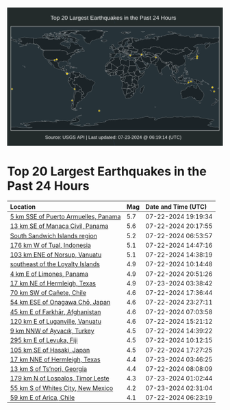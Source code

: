 ![Map](./map.png)

# Top 20 Largest Earthquakes in the Past 24 Hours

| Location | Mag | Date and Time (UTC) |
|:---|:---|:---|
| [5 km SSE of Puerto Armuelles, Panama](https://earthquake.usgs.gov/earthquakes/eventpage/us6000nejp) | 5.7 | 07-22-2024 19:19:34 |
| [13 km SE of Manaca Civil, Panama](https://earthquake.usgs.gov/earthquakes/eventpage/us6000nekb) | 5.6 | 07-22-2024 20:17:55 |
| [South Sandwich Islands region](https://earthquake.usgs.gov/earthquakes/eventpage/us7000n0sy) | 5.2 | 07-22-2024 06:53:57 |
| [176 km W of Tual, Indonesia](https://earthquake.usgs.gov/earthquakes/eventpage/us7000n0ut) | 5.1 | 07-22-2024 14:47:16 |
| [103 km ENE of Norsup, Vanuatu](https://earthquake.usgs.gov/earthquakes/eventpage/us7000n0ur) | 5.1 | 07-22-2024 14:38:19 |
| [southeast of the Loyalty Islands](https://earthquake.usgs.gov/earthquakes/eventpage/us7000n0u2) | 4.9 | 07-22-2024 10:14:48 |
| [4 km E of Limones, Panama](https://earthquake.usgs.gov/earthquakes/eventpage/us6000nekl) | 4.9 | 07-22-2024 20:51:26 |
| [17 km NE of Hermleigh, Texas](https://earthquake.usgs.gov/earthquakes/eventpage/tx2024oizv) | 4.9 | 07-23-2024 03:38:42 |
| [70 km SW of Cañete, Chile](https://earthquake.usgs.gov/earthquakes/eventpage/us6000nej6) | 4.6 | 07-22-2024 17:36:44 |
| [54 km ESE of Onagawa Chō, Japan](https://earthquake.usgs.gov/earthquakes/eventpage/us6000nemz) | 4.6 | 07-22-2024 23:27:11 |
| [45 km E of Farkhār, Afghanistan](https://earthquake.usgs.gov/earthquakes/eventpage/us7000n0t3) | 4.6 | 07-22-2024 07:03:58 |
| [120 km E of Luganville, Vanuatu](https://earthquake.usgs.gov/earthquakes/eventpage/us6000nej7) | 4.6 | 07-22-2024 15:21:12 |
| [9 km NNW of Ayvacık, Turkey](https://earthquake.usgs.gov/earthquakes/eventpage/us7000n0uq) | 4.5 | 07-22-2024 14:39:22 |
| [295 km E of Levuka, Fiji](https://earthquake.usgs.gov/earthquakes/eventpage/us7000n0tu) | 4.5 | 07-22-2024 10:12:15 |
| [105 km SE of Hasaki, Japan](https://earthquake.usgs.gov/earthquakes/eventpage/us6000nej5) | 4.5 | 07-22-2024 17:27:25 |
| [17 km NNE of Hermleigh, Texas](https://earthquake.usgs.gov/earthquakes/eventpage/tx2024ojad) | 4.4 | 07-23-2024 03:46:25 |
| [13 km S of Ts’nori, Georgia](https://earthquake.usgs.gov/earthquakes/eventpage/us7000n0tf) | 4.4 | 07-22-2024 08:08:09 |
| [179 km N of Lospalos, Timor Leste](https://earthquake.usgs.gov/earthquakes/eventpage/us6000nep2) | 4.3 | 07-23-2024 01:02:44 |
| [55 km S of Whites City, New Mexico](https://earthquake.usgs.gov/earthquakes/eventpage/tx2024oixr) | 4.2 | 07-23-2024 02:31:04 |
| [59 km E of Arica, Chile](https://earthquake.usgs.gov/earthquakes/eventpage/us7000n0su) | 4.1 | 07-22-2024 06:23:19 |
